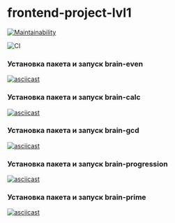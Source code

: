 # frontend-project-lvl1
[![Maintainability](https://api.codeclimate.com/v1/badges/108e0ed7654718b0e6b7/maintainability)](https://codeclimate.com/github/manyautika/frontend-project-lvl1/maintainability)

![CI](https://github.com/manyautika/frontend-project-lvl1/workflows/CI/badge.svg)
### Установка пакета и запуск brain-even
[![asciicast](https://asciinema.org/a/0zuG0oQyEOjq6IDXpbnIFOZVN.svg)](https://asciinema.org/a/0zuG0oQyEOjq6IDXpbnIFOZVN)

### Установка пакета и запуск  brain-calc
[![asciicast](https://asciinema.org/a/DwpbHrDwpIT4VAtl99xBkc2wU.svg)](https://asciinema.org/a/DwpbHrDwpIT4VAtl99xBkc2wU)

### Установка пакета и запуск  brain-gcd
[![asciicast](https://asciinema.org/a/RyRGdV78jAQCxq3RJ2qpdZUGt.svg)](https://asciinema.org/a/RyRGdV78jAQCxq3RJ2qpdZUGt)

### Установка пакета и запуск   brain-progression
[![asciicast](https://asciinema.org/a/lqIXEK5PQrse03vMjvzOQDvhz.svg)](https://asciinema.org/a/lqIXEK5PQrse03vMjvzOQDvhz)

### Установка пакета и запуск brain-prime
[![asciicast](https://asciinema.org/a/PZ4ncZlhK7x7B9y8Jj2R1AA8n.svg)](https://asciinema.org/a/PZ4ncZlhK7x7B9y8Jj2R1AA8n)